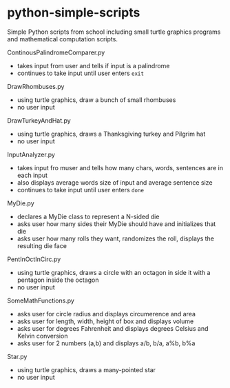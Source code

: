 # python-simple-scripts
Simple Python scripts from school including small turtle graphics programs and mathematical computation scripts.

ContinousPalindromeComparer.py
- takes input from user and tells if input is a palindrome
- continues to take input until user enters ```exit```

DrawRhombuses.py
- using turtle graphics, draw a bunch of small rhombuses
- no user input

DrawTurkeyAndHat.py
- using turtle graphics, draws a Thanksgiving turkey and Pilgrim hat
- no user input

InputAnalyzer.py
- takes input fro muser and tells how many chars, words, sentences are in each input
- also displays average words size of input and average sentence size
- continues to take input until user enters ```done```

MyDie.py
- declares a MyDie class to represent a N-sided die
- asks user how many sides their MyDie should have and initializes that die
- asks user how many rolls they want, randomizes the roll, displays the resulting die face

PentInOctInCirc.py
- using turtle graphics, draws a circle with an octagon in side it with a pentagon inside the octagon
- no user input

SomeMathFunctions.py
- asks user for circle radius and displays circumerence and area
- asks user for length, width, height of box and displays volume
- asks user for degrees Fahrenheit and displays degrees Celsius and Kelvin conversion
- asks user for 2 numbers (a,b) and displays a/b, b/a, a%b, b%a

Star.py
- using turtle graphics, draws a many-pointed star
- no user input
